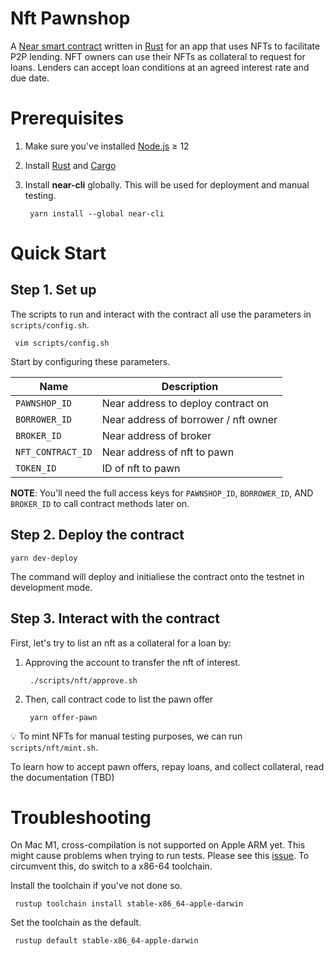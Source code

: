 Nft Pawnshop
==================

A [Near smart contract] written in [Rust] for an app that uses NFTs to facilitate P2P lending. NFT owners can use their NFTs as collateral to request for loans. Lenders can accept loan conditions at an agreed interest rate and due date.


Prerequisites
===========
1. Make sure you've installed [Node.js] ≥ 12
2. Install [Rust] and [Cargo]
3. Install **near-cli** globally. This will be used for deployment and manual testing.
  
        yarn install --global near-cli

Quick Start
===========

## Step 1. Set up

The scripts to run and interact with the contract all use the parameters in `scripts/config.sh`.

     vim scripts/config.sh

Start by configuring these parameters.

| Name | Description |
| ------------- | ------------- |
| `PAWNSHOP_ID`  | Near address to deploy contract on |
| `BORROWER_ID`  | Near address of borrower / nft owner  |
| `BROKER_ID`  | Near address of broker |
| `NFT_CONTRACT_ID`  | Near address of nft to pawn |
| `TOKEN_ID`  | ID of nft to pawn |

**NOTE**: You'll need the full access keys for `PAWNSHOP_ID`, `BORROWER_ID`, AND `BROKER_ID` to call contract methods later on.

## Step 2. Deploy the contract

    yarn dev-deploy

The command will deploy and initialiese the contract onto the testnet in development mode. 

## Step 3. Interact with the contract

First, let's try to list an nft as a collateral for a loan by:

1. Approving the account to transfer the nft of interest.

        ./scripts/nft/approve.sh


2. Then, call contract code to list the pawn offer

        yarn offer-pawn


:bulb: To mint NFTs for manual testing purposes, we can run `scripts/nft/mint.sh`.

To learn how to accept pawn offers, repay loans, and collect collateral, read the documentation (TBD)
     
Troubleshooting
===========

On Mac M1, cross-compilation is not supported on Apple ARM yet. This might cause problems when trying to run tests. Please see this [issue](https://github.com/near/nearcore/issues/3803). To circumvent this, do switch to a x86-64 toolchain.

Install the toolchain if you've not done so. 

     rustup toolchain install stable-x86_64-apple-darwin

Set the toolchain as the default. 

     rustup default stable-x86_64-apple-darwin


  [Near smart contract]: https://docs.near.org/docs/develop/contracts/overview
  [Node.js]: https://nodejs.org/en/download/package-manager/
  [Rust]: https://www.rust-lang.org/
  [cargo]: https://doc.rust-lang.org/book/ch01-03-hello-cargo.html

